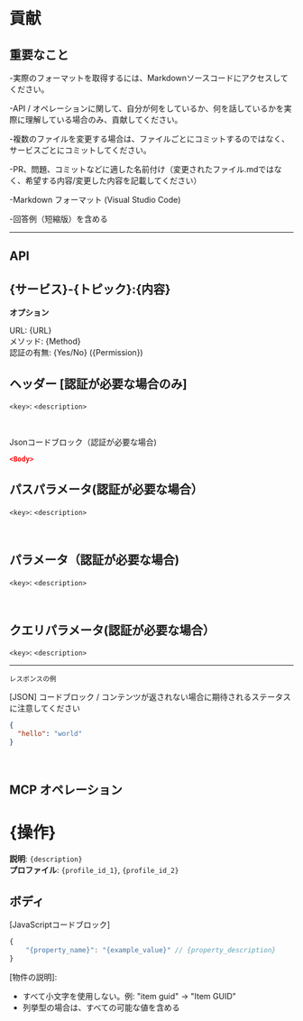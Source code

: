 # 貢献

## 重要なこと

 -実際のフォーマットを取得するには、Markdownソースコードにアクセスしてください。
 
 -API / オペレーションに関して、自分が何をしているか、何を話しているかを実際に理解している場合のみ、貢献してください。
 
 -複数のファイルを変更する場合は、ファイルごとにコミットするのではなく、サービスごとにコミットしてください。
 
 -PR、問題、コミットなどに適した名前付け（変更されたファイル.mdではなく、希望する内容/変更した内容を記載してください）
 
 -Markdown フォーマット (Visual Studio Code)
 
 -回答例（短縮版）を含める

---

## API

## {サービス}-{トピック}:{内容}

**オプション**

URL: {URL} <br/>
メソッド: {Method} <br/>
認証の有無: {Yes/No} ({Permission})

## ヘッダー [認証が必要な場合のみ]

`<key>`: `<description>`

<br/>

Jsonコードブロック（認証が必要な場合)

```json
<Body>
```

## パスパラメータ(認証が必要な場合）

`<key>`: `<description>`

<br/>

## パラメータ（認証が必要な場合)

`<key>`: `<description>`

<br/>

## クエリパラメータ(認証が必要な場合）

`<key>`: `<description>`

---



`レスポンスの例`

[JSON] コードブロック / コンテンツが返されない場合に期待されるステータスに注意してください

```json
{
  "hello": "world"
}
```

<br/>

## MCP オペレーション

#  {操作}

**説明**: `{description}` <br/>
**プロファイル**: `{profile_id_1}`, `{profile_id_2}`

## ボディ

[JavaScriptコードブロック]

```js
{
    "{property_name}": "{example_value}" // {property_description}
}
```

[物件の説明]:


- すべて小文字を使用しない。例: "item guid" -> "Item GUID"
- 列挙型の場合は、すべての可能な値を含める

